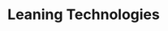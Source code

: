 ---
codehost: https://github.com/https://github.com/leaningtech
linkedin: https://linkedin.com/company/leaning-technologies-ltd
logohandle: leaningtech
sort: leaningtech
title: Leaning Technologies
twitter: https://x.com/leaningtech
website: https://leaningtech.com/
---